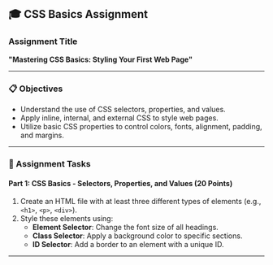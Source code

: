 ## **🎓 CSS Basics Assignment**  

### **Assignment Title**  
**"Mastering CSS Basics: Styling Your First Web Page"**  

---

### **📋 Objectives**  
- Understand the use of CSS selectors, properties, and values.  
- Apply inline, internal, and external CSS to style web pages.  
- Utilize basic CSS properties to control colors, fonts, alignment, padding, and margins.  

---

### **📂 Assignment Tasks**  

#### **Part 1: CSS Basics - Selectors, Properties, and Values (20 Points)**  
1. Create an HTML file with at least three different types of elements (e.g., `<h1>`, `<p>`, `<div>`).  
2. Style these elements using:  
   - **Element Selector**: Change the font size of all headings.  
   - **Class Selector**: Apply a background color to specific sections.  
   - **ID Selector**: Add a border to an element with a unique ID.  

---
<!DOCTYPE html>
<html lang="en">
<head>
    <meta charset="UTF-8">
    <meta name="viewport" content="width=device-width, initial-scale=1.0">
    <title>Styled Elements</title>
    <style>
        /* Element Selector: Style all headings */
        h1 {
            font-size: 36px;
            color: #333;
        }

        /* Class Selector: Apply background color to specific sections */
        .highlight-section {
            background-color: #f0f8ff;
            padding: 20px;
            border-radius: 8px;
        }

        /* ID Selector: Add a border to an element with a unique ID */
        #unique-div {
            border: 2px solid #007bff;
            padding: 15px;
            margin-top: 20px;
            background-color: #e9f7fd;
        }
    </style>
</head>
<body>

    <!-- Heading (Element Selector) -->
    <h1>Welcome to the Styled Page!</h1>

    <!-- Paragraph -->
    <p>This is a simple webpage with different types of HTML elements styled using CSS selectors.</p>

    <!-- Section with Class Selector -->
    <div class="highlight-section">
        <h2>Special Section</h2>
        <p>This section has a background color applied using a class selector.</p>
    </div>

    <!-- Section with ID Selector -->
    <div id="unique-div">
        <h2>Unique Styled Section</h2>
        <p>This section has a border applied using an ID selector.</p>
    </div>

</body>
</html>


#### **Part 2: Inline, Internal, and External CSS (30 Points)**  
1. Use **inline CSS** to style one element (e.g., change the text color).  
2. Add **internal CSS** in the `<style>` tag within the `<head>` section to style at least three elements.  
3. Create a separate **external CSS file** and link it to your HTML. Use it to:  
   - Change the background color of the webpage.  
   - Style links with hover effects.  

---

#### **Part 3: Basic Styling Properties (50 Points)**  
1. Apply the following styles:  
   - **Colors**: Set text and background colors for different elements.  
   - **Font Styles**: Change the font family, size, and weight of text.  
   - **Text Alignment**: Center-align, left-align, or justify text in paragraphs.  
   - **Spacing**: Add padding and margin to elements for proper spacing.  

2. Create a **simple card component** using these styles:  
   - A heading for the card title.  
   - A paragraph with some description.  
   - Add padding inside the card and a margin around it.  
   - Use a light background color and a subtle border.  

```

This assignment will solidify your CSS basics while giving you a chance to style your first webpage creatively. Good luck and happy styling! 🎨🚀
